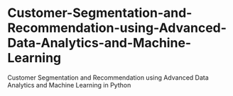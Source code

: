 # Customer-Segmentation-and-Recommendation-using-Advanced-Data-Analytics-and-Machine-Learning
Customer Segmentation and Recommendation using Advanced Data Analytics and Machine Learning in Python 
